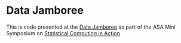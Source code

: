 # Data Jamboree

This is code presented at the [Data Jamboree](https://asa-ssc.github.io/minisymp2023/jamboree/) as part of the ASA Mini Symposium on [Statistical Computing in Action](https://asa-ssc.github.io/minisymp2023/) 
